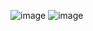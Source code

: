 ![image](https://github.com/andyfisher37/kadry/assets/41448099/ad34d01d-b5a2-4c4e-b6c6-43e4b6e88e1e)
![image](https://github.com/andyfisher37/kadry/assets/41448099/58e341d1-17d0-47d2-adb3-f6b3e2c6252c)


